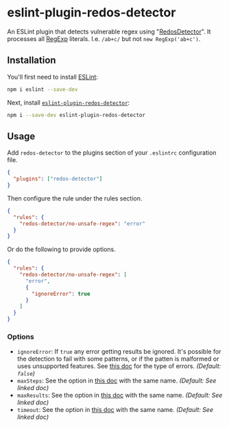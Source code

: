 # eslint-plugin-redos-detector

An ESLint plugin that detects vulnerable regex using "[RedosDetector](https://github.com/tjenkinson/redos-detector)". It processes all [RegExp](https://developer.mozilla.org/en-US/docs/Web/JavaScript/Reference/Global_Objects/RegExp) literals. I.e. `/ab+c/` but not `new RegExp('ab+c')`.

## Installation

You'll first need to install [ESLint](https://github.com/eslint/eslint):

```sh
npm i eslint --save-dev
```

Next, install [`eslint-plugin-redos-detector`](https://www.npmjs.com/package/eslint-plugin-redos-detector):

```sh
npm i --save-dev eslint-plugin-redos-detector
```

## Usage

Add `redos-detector` to the plugins section of your `.eslintrc` configuration file.

```json
{
  "plugins": ["redos-detector"]
}
```

Then configure the rule under the rules section.

```json
{
  "rules": {
    "redos-detector/no-unsafe-regex": "error"
  }
}
```

Or do the following to provide options.

```json
{
  "rules": {
    "redos-detector/no-unsafe-regex": [
      "error",
      {
        "ignoreError": true
      }
    ]
  }
}
```

### Options

- `ignoreError`: If `true` any error getting results be ignored. It's possible for the detection to fail with some patterns, or if the patten is malformed or uses unsupported features. See [this doc](https://github.com/tjenkinson/redos-detector/blob/main/README.md#options) for the type of errors. _(Default: `false`)_
- `maxSteps`: See the option in [this doc](https://github.com/tjenkinson/redos-detector/blob/main/README.md#options) with the same name. _(Default: See linked doc)_
- `maxResults`: See the option in [this doc](https://github.com/tjenkinson/redos-detector/blob/main/README.md#options) with the same name. _(Default: See linked doc)_
- `timeout`: See the option in [this doc](https://github.com/tjenkinson/redos-detector/blob/main/README.md#options) with the same name. _(Default: See linked doc)_
